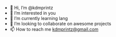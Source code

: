 - 👋 Hi, I’m @kdmprintz
- 👀 I’m interested in you
- 🌱 I’m currently learning lang
- 💞️ I’m looking to collaborate on awesome projects
- 📫 How to reach me kdmprintz@gmail.com

<!---
kdmprintz/kdmprintz is a ✨ special ✨ repository because its `README.md` (this file) appears on your GitHub profile.
You can click the Preview link to take a look at your changes.
--->
